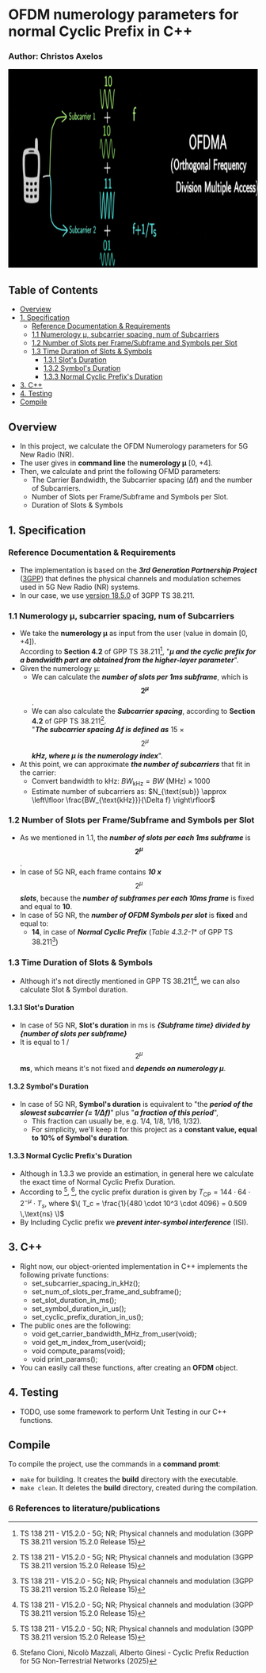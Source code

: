 #  OFDM numerology parameters for normal Cyclic Prefix in C++

### Author: Christos Axelos


<p align="left">
  <img src="imgs/OFDMA.png" alt="???" width="600" height="400"/>
</p>

## Table of Contents
- [Overview](#overview)
- [1. Specification](#1-specification)
  - [Reference Documentation & Requirements](#reference-documentation--requirements)
  - [1.1 Numerology μ, subcarrier spacing, num of Subcarriers](#11-numerology-μ-subcarrier-spacing-num-of-subcarriers)
  - [1.2 Number of Slots per Frame/Subframe and Symbols per Slot](#12-number-of-slots-per-framesubframe-and-symbols-per-slot)
  - [1.3 Time Duration of Slots & Symbols](#13-time-duration-of-slots--symbols)
    - [1.3.1 Slot's Duration](#131-slots-duration)
    - [1.3.2 Symbol's Duration](#132-symbols-duration)
    - [1.3.3 Normal Cyclic Prefix's Duration](#133-normal-cyclic-prefixs-duration)
- [3. C++](#3-c)
- [4. Testing](#4-testing)
- [Compile](compile)

## Overview
* In this project, we calculate the OFDM Numerology parameters for 5G New Radio (NR).
* The user gives in **command line** the  **numerology μ** [0, +4].
* Then, we calculate and print the following OFMD parameters:
  - The Carrier Bandwidth, the Subcarrier spacing (Δf) and the number of Subcarriers.
  - Number of Slots per Frame/Subframe and Symbols per Slot.
  - Duration of Slots & Symbols



## 1. Specification

### Reference Documentation & Requirements
* The implementation is based on the ***3rd Generation Partnership Project*** ([3GPP](https://www.3gpp.org/about-us)) that defines the physical channels and modulation schemes used in 5G New Radio (NR) systems.
* In our case, we use [version 18.5.0](https://standards.iteh.ai/catalog/standards/etsi/d9f7d06f-f6f0-40f3-8ef7-cb0ef6805e37/etsi-ts-138-211-v18-5-0-2025-01?utm_source=chatgpt.com) of 3GPP TS 38.211.

  
### 1.1 Numerology μ, subcarrier spacing, num of Subcarriers
* We take the **numerology μ** as input from the user (value in domain [0, +4]).<br>
  According to **Section 4.2** of GPP TS 38.211[^1],  "***μ and the cyclic prefix for a bandwidth part are obtained from the higher-layer parameter***". 
* Given the numerology μ:
  - We can calculate the ***number of slots per 1ms subframe***, which is **$$2^\mu$$**.
  - We can also calculate the ***Subcarrier spacing***, according to **Section 4.2** of GPP TS 38.211[^1].<br>
  "***The subcarrier spacing Δf is defined as*** 15 × $$2^\mu$$ ***kHz, where μ is the numerology index***".
* At this point, we can approximate ***the number of subcarriers*** that fit in the carrier:
  - Convert bandwidth to kHz: $BW_{\text{kHz}} = BW\ (\text{MHz}) \times 1000$
  - Estimate number of subcarriers as: $N_{\text{sub}} \approx \left\lfloor \frac{BW_{\text{kHz}}}{\Delta f} \right\rfloor$

### 1.2 Number of Slots per Frame/Subframe and Symbols per Slot
  * As we mentioned in 1.1, the ***number of slots per each 1ms subframe*** is **$$2^\mu$$**.
  * In case of 5G NR, each frame contains  ***10 x***  $$2^\mu$$ ***slots***, because the ***number of subframes per each 10ms frame*** is fixed and equal to **10**.
  * In case of 5G NR, the ***number of OFDM Symbols per slot*** is **fixed** and equal to:
    - **14**, in case of ***Normal Cyclic Prefix*** (*Table 4.3.2-1** of GPP TS 38.211[^1])
    <!--- - **12**, in case of ***Extended Cyclic Prefix*** (*Table 4.3.2-2** of GPP TS 38.211[^1]) --->

### 1.3 Time Duration of Slots & Symbols
  * Although it's not directly mentioned in GPP TS 38.211[^1], we can also calculate Slot & Symbol duration.

#### 1.3.1 Slot's Duration
  * In case of 5G NR, **Slot's duration** in ms is ***{Subframe time} divided by {number of slots per subframe}***
  * It is equal to 1 / $$2^\mu$$ **ms**, which means it's not fixed and ***depends on numerology μ***.

#### 1.3.2 Symbol's Duration
  * In case of 5G NR, **Symbol's duration** is equivalent to "the ***period of the slowest subcarrier (= 1/Δf)***" plus "***a fraction of this period***",
      - This fraction can usually be, e.g. 1/4, 1/8, 1/16, 1/32).
      - For simplicity, we'll keep it for this project as a **constant value, equal to 10% of Symbol's duration**.

#### 1.3.3 Normal Cyclic Prefix's Duration
  * Although in 1.3.3 we provide an estimation, in general here we calculate the exact time of Normal Cyclic Prefix Duration.
  * According to [^1], [^2], the cyclic prefix duration is given by $T_{\mathrm{CP}} = 144 \cdot 64 \cdot 2^{-\mu} \cdot T_s$, where $\( T_c = \frac{1}{480 \cdot 10^3 \cdot 4096} = 0.509 \,\text{ns} \)$
  * By Including Cyclic prefix we ***prevent inter-symbol interference*** (ISI).

## 3. C++
* Right now, our object-oriented implementation in C++ implements the following private functions:
  - set_subcarrier_spacing_in_kHz();
  - set_num_of_slots_per_frame_and_subframe();
  - set_slot_duration_in_ms();
  - set_symbol_duration_in_us();
  - set_cyclic_prefix_duration_in_us();
* The public ones are the following:      
  - void get_carrier_bandwidth_MHz_from_user(void);
  - void get_m_index_from_user(void);
  - void compute_params(void);
  - void print_params();
 * You can easily call these functions, after creating an **OFDM** object.

## 4. Testing
* TODO, use some framework to perform Unit Testing in our C++ functions.
    
## Compile
To compile the project, use the commands in a **command promt**:
  -  `make` for building. It creates the **build** directory with the executable.
  -  `make clean`. It deletes the **build** directory, created during the compilation.

### 6 References to literature/publications

[^1]: TS 138 211 - V15.2.0 - 5G; NR; Physical channels and modulation (3GPP TS 38.211 version 15.2.0 Release 15)
[^2]: Stefano Cioni, Nicolò Mazzali, Alberto Ginesi - Cyclic Prefix Reduction for 5G Non-Terrestrial Networks (2025)

